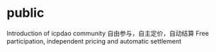 # public
Introduction of icpdao community
自由参与，自主定价，自动结算
Free participation, independent pricing and automatic settlement
